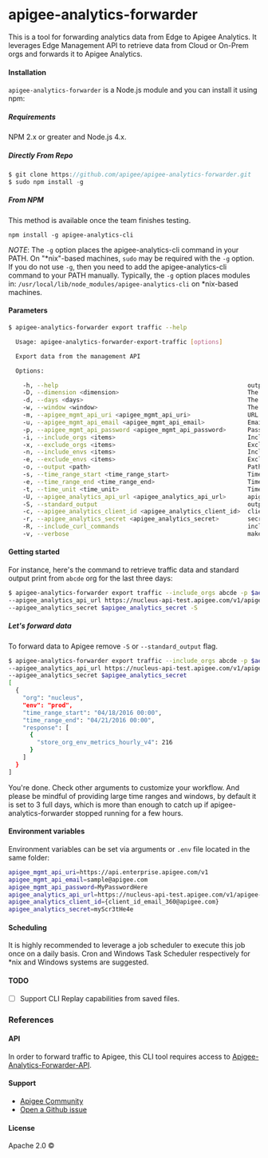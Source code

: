 # apigee-analytics-forwarder
This is a tool for forwarding analytics data from Edge to Apigee Analytics. It leverages Edge Management API to retrieve data from Cloud or On-Prem orgs and forwards it to Apigee Analytics.

#### <a name="installation"></a>Installation
`apigee-analytics-forwarder` is a Node.js module and you can install it using npm:

##### Requirements
NPM 2.x or greater and Node.js 4.x.

##### Directly From Repo
```javascript
$ git clone https://github.com/apigee/apigee-analytics-forwarder.git
$ sudo npm install -g
```
##### From NPM
This method is available once the team finishes testing.

`npm install -g apigee-analytics-cli`

*NOTE*: The `-g` option places the apigee-analytics-cli command in your PATH. On "\*nix"-based machines, `sudo` may be required with the `-g` option. If you do not use `-g`, then you need to add the apigee-analytics-cli command to your PATH manually. Typically, the `-g` option places modules in: `/usr/local/lib/node_modules/apigee-analytics-cli` on *nix-based machines.

#### Parameters

```bash
$ apigee-analytics-forwarder export traffic --help

  Usage: apigee-analytics-forwarder-export-traffic [options]

  Export data from the management API

  Options:

    -h, --help                                                     output usage information
    -D, --dimension <dimension>                                    The traffic dimension to collect. Valid dimensions: apiproducts, developer, apps, apiproxy(default)
    -d, --days <days>                                              The number of days to collect in retrograde. 3 by default
    -w, --window <window>                                          The number days to collect per request.  For example, you can collect a month of traffic one day at a time, 3 days at a time or 'N' days at a time.  Using this results in shorter-lived AX requests and can be used to reduce timeouts from AX API. 3 by default
    -m, --apigee_mgmt_api_uri <apigee_mgmt_api_uri>                URL to management API
    -u, --apigee_mgmt_api_email <apigee_mgmt_api_email>            Email registered on the Management API. See .env file to setup default value
    -p, --apigee_mgmt_api_password <apigee_mgmt_api_password>      Password associated to the management api email account
    -i, --include_orgs <items>                                     Include orgs from this list
    -x, --exclude_orgs <items>                                     Exclude orgs from this list
    -n, --include_envs <items>                                     Include environments from this list
    -e, --exclude_envs <items>                                     Exclude envs from this list
    -o, --output <path>                                            Path and filename to save output
    -s, --time_range_start <time_range_start>                      Time range start for querying traffic stats e.g. "03/01/2016 00:00"
    -e, --time_range_end <time_range_end>                          Time range end for querying traffic stats e.g. "04/01/2016 24:00"
    -t, --time_unit <time_unit>                                    Time unit for traffic stats. Default week. Default units by hour. Valid time units: second, minute, hour, day, week
    -U, --apigee_analytics_api_url <apigee_analytics_api_url>      apigee analytics URL to submit the traffic output. Send a request to 360@apigee.com to request credentials.
    -S, --standard_output                                          output through the terminal (stdout).
    -c, --apigee_analytics_client_id <apigee_analytics_client_id>  cliend_id used to authenticate against apigee analytics api
    -r, --apigee_analytics_secret <apigee_analytics_secret>        secret used to authenticate againts apigee analytics api
    -R, --include_curl_commands                                    include sample cURL commands for debugging
    -v, --verbose                                                  make the operation more talkative
```

#### Getting started

For instance, here's the command to retrieve traffic data and standard output print from `abcde` org for the last three days:
```bash
$ apigee-analytics-forwarder export traffic --include_orgs abcde -p $ae_password --apigee_mgmt_api_uri https://api.enterprise.apigee.com/v1 --apigee_mgmt_api_email $ae_username \
--apigee_analytics_api_url https://nucleus-api-test.apigee.com/v1/apigee-analytics-cli-api/traffic/orgs --apigee_analytics_client_id $apigee_analytics_client_id \
--apigee_analytics_secret $apigee_analytics_secret -S
```

##### Let's forward data
To forward data to Apigee remove `-S` or `--standard_output` flag.
```bash
$ apigee-analytics-forwarder export traffic --include_orgs abcde -p $ae_password --apigee_mgmt_api_uri https://api.enterprise.apigee.com/v1 --apigee_mgmt_api_email $ae_username \
--apigee_analytics_api_url https://nucleus-api-test.apigee.com/v1/apigee-analytics-cli-api/traffic/orgs --apigee_analytics_client_id $apigee_analytics_client_id \
--apigee_analytics_secret $apigee_analytics_secret
[
  {
    "org": "nucleus",
    "env": "prod",
    "time_range_start": "04/18/2016 00:00",
    "time_range_end": "04/21/2016 00:00",
    "response": [
      {
        "store_org_env_metrics_hourly_v4": 216
      }
    ]
  }
]
```

You're done. Check other arguments to customize your workflow. And please be mindful of providing large time ranges and windows, by default it is set to 3 full days, which is more than enough to catch up if apigee-analytics-forwarder stopped running for a few hours.

#### Environment variables
Environment variables can be set via arguments or ```.env``` file located in the same folder:

```bash
apigee_mgmt_api_uri=https://api.enterprise.apigee.com/v1
apigee_mgmt_api_email=sample@apigee.com
apigee_mgmt_api_password=MyPasswordHere
apigee_analytics_api_url=https://nucleus-api-test.apigee.com/v1/apigee-analytics-cli-api/traffic/orgs
apigee_analytics_client_id={client_id_email_360@apigee.com}
apigee_analytics_secret=myScr3tHe4e
```

#### Scheduling

It is highly recommended to leverage a job scheduler to execute this job once on a daily basis. Cron and Windows Task Scheduler respectively for *nix and Windows systems are suggested.

#### TODO

 - [ ] Support CLI Replay capabilities from saved files.

### References

#### API

In order to forward traffic to Apigee, this CLI tool requires access to [Apigee-Analytics-Forwarder-API](https://gitlab.apigee.com/nucleus/apigee-analytics-cli-api).

#### Support

- [Apigee Community](http://community.apigee.com)
- [Open a Github issue](https://github.com/apigee/apigee-analytics-forwarder/issues)

#### License

Apache 2.0 ©